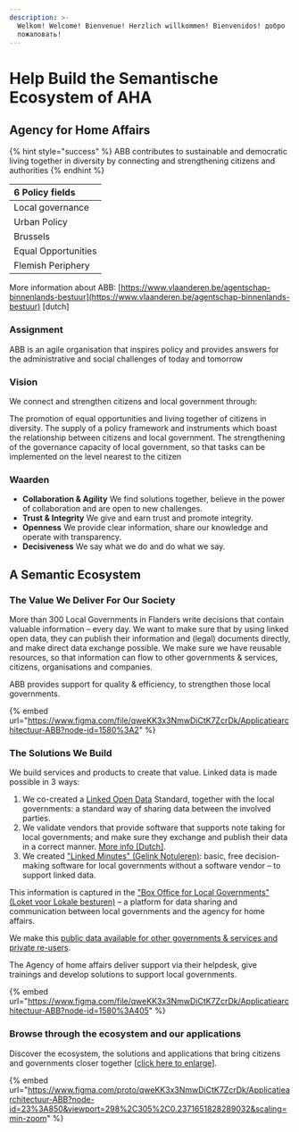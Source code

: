 ```yaml
---
description: >-
  Welkom! Welcome! Bienvenue! Herzlich willkommen! Bienvenidos! добро
  пожаловать!
---
```


# Help Build the Semantische Ecosystem of AHA

## Agency for Home Affairs

{% hint style="success" %}
ABB contributes to sustainable and democratic living together in diversity by connecting and strengthening citizens and authorities
{% endhint %}

| 6 Policy fields |
| :--- |
| Local governance |
| Urban Policy |
| Brussels |
| Equal Opportunities |
| Flemish Periphery |

More information about ABB: [https://www.vlaanderen.be/agentschap-binnenlands-bestuur](https://www.vlaanderen.be/agentschap-binnenlands-bestuur) \[dutch\]

### **Assignment**

ABB is an agile organisation that inspires policy and provides answers for the administrative and social challenges of today and tomorrow

### Vision

We connect and strengthen citizens and local government through:

The promotion of equal opportunities and living together of citizens in diversity. The supply of a policy framework and instruments which boast the relationship between citizens and local government. The strengthening of the governance capacity of local government, so that tasks can be implemented on the level nearest to the citizen

### Waarden

* **Collaboration & Agility** We find solutions together, believe in the power of collaboration and are open to new challenges.
* **Trust & Integrity** We give and earn trust and promote integrity.
* **Openness** We provide clear information, share our knowledge and operate with transparency. 
* **Decisiveness** We say what we do and do what we say.

## **A Semantic Ecosystem**

### **The Value We Deliver For Our Society**

More than 300 Local Governments in Flanders write decisions that contain valuable information – every day. We want to make sure that by using linked open data, they can publish their information and \(legal\) documents directly, and make direct data exchange possible. We make sure we have reusable resources, so that information can flow to other governments & services,  citizens, organisations and companies.

ABB provides support for quality & efficiency, to strengthen those local governments.

{% embed url="https://www.figma.com/file/qweKK3x3NmwDiCtK7ZcrDk/Applicatiearchitectuur-ABB?node-id=1580%3A2" %}

### The Solutions We Build

We build services and products to create that value. Linked data is made possible in 3 ways:

1. We co-created a [Linked Open Data](lblod-lokale-besturen-and-linked-open-data.md) Standard, together with the local governments: a standard way of sharing data between the involved parties.
2. We validate vendors that provide software that supports note taking for local governments; and make sure they exchange and publish their data in a correct manner. [More info \[Dutch\]](https://lokaalbestuur.vlaanderen.be/lokale-besluiten-als-gelinkte-open-data/validaties-notuleringspakketten).
3. We created ["Linked Minutes" \(Gelink Notuleren\)](products-and-services/gelinkt-notuleren/): basic, free decision-making software for local governments without a software vendor – to support linked data.

This information is captured in the ["Box Office for Local Governments" \(Loket voor Lokale besturen\)](products-and-services/loket-voor-lokale-besturen/) – a platform for data sharing and communication between local governments and the agency for home affairs.

We make this [public data available for other governments & services and private re-users](products-and-services/wikis-and-publieke-databanken-public-databases/).

The Agency of home affairs deliver support via their helpdesk, give trainings and develop solutions to support local governments.

{% embed url="https://www.figma.com/file/qweKK3x3NmwDiCtK7ZcrDk/Applicatiearchitectuur-ABB?node-id=1580%3A405" %}

### Browse through the ecosystem and our applications

Discover the ecosystem, the solutions and applications that bring citizens and governments closer together \[[click here to enlarge](https://www.figma.com/proto/qweKK3x3NmwDiCtK7ZcrDk/Applicatiearchitectuur-ABB?node-id=23%3A850&viewport=298%2C305%2C0.2371651828289032&scaling=min-zoom)\].

{% embed url="https://www.figma.com/proto/qweKK3x3NmwDiCtK7ZcrDk/Applicatiearchitectuur-ABB?node-id=23%3A850&viewport=298%2C305%2C0.2371651828289032&scaling=min-zoom" %}



